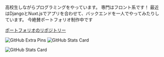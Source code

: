 高校生しながらプログラミングをやっています。
専門はフロント系です！
最近はDjangoとNuxt.jsでアプリを合わせて、バックエンドを一人でやってみたりしています。
今絶賛ポートフォリオ制作中です

[ポートフォリオのリポジトリー](https://github.com/HEKUCHAN/PortFolio)

![GitHub Extra Pins](https://github-readme-stats.vercel.app/api/pin/?username=HEKUCHAN&repo=Portfolio&theme=dark)
![GitHub Stats Card](https://github-readme-stats.vercel.app/api?username=HEKUCHAN&show_icons=true&theme=dark&count_private=true)


![GitHub Stats Card](https://github-readme-stats.vercel.app/api/top-langs/?username=HEKUCHAN&count_private=true&theme=dark)
